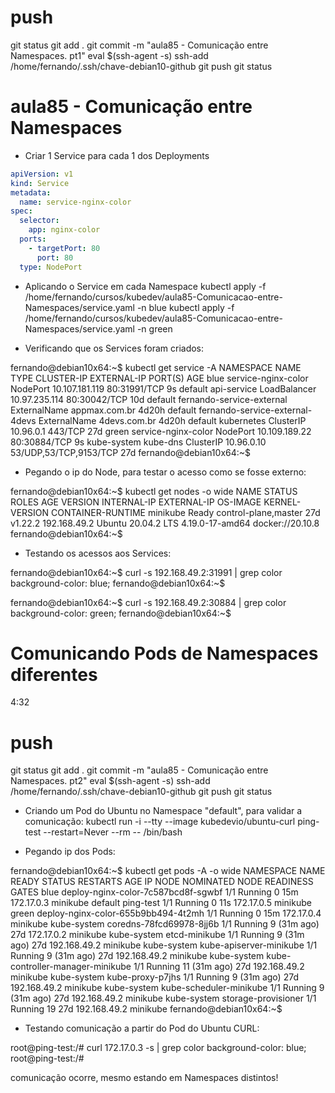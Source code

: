 
# ##############################################################################################################################################################
# ##############################################################################################################################################################
# ##############################################################################################################################################################
# ##############################################################################################################################################################
# push

git status
git add .
git commit -m "aula85 - Comunicação entre Namespaces. pt1"
eval $(ssh-agent -s)
ssh-add /home/fernando/.ssh/chave-debian10-github
git push
git status


# ##############################################################################################################################################################
# ##############################################################################################################################################################
# ##############################################################################################################################################################
# ##############################################################################################################################################################
# aula85 - Comunicação entre Namespaces

- Criar 1 Service para cada 1 dos Deployments

~~~~yaml
apiVersion: v1
kind: Service
metadata:
  name: service-nginx-color
spec:
  selector:
    app: nginx-color
  ports:
    - targetPort: 80
      port: 80
  type: NodePort
~~~~



- Aplicando o Service em cada Namespace
kubectl apply -f /home/fernando/cursos/kubedev/aula85-Comunicacao-entre-Namespaces/service.yaml -n blue
kubectl apply -f /home/fernando/cursos/kubedev/aula85-Comunicacao-entre-Namespaces/service.yaml -n green

- Verificando que os Services foram criados:

fernando@debian10x64:~$ kubectl get service -A
NAMESPACE     NAME                              TYPE           CLUSTER-IP       EXTERNAL-IP     PORT(S)                  AGE
blue          service-nginx-color               NodePort       10.107.181.119   <none>          80:31991/TCP             9s
default       api-service                       LoadBalancer   10.97.235.114    <pending>       80:30042/TCP             10d
default       fernando-service-external         ExternalName   <none>           appmax.com.br   <none>                   4d20h
default       fernando-service-external-4devs   ExternalName   <none>           4devs.com.br    <none>                   4d20h
default       kubernetes                        ClusterIP      10.96.0.1        <none>          443/TCP                  27d
green         service-nginx-color               NodePort       10.109.189.22    <none>          80:30884/TCP             9s
kube-system   kube-dns                          ClusterIP      10.96.0.10       <none>          53/UDP,53/TCP,9153/TCP   27d
fernando@debian10x64:~$


- Pegando o ip do Node, para testar o acesso como se fosse externo:

fernando@debian10x64:~$ kubectl get nodes -o wide
NAME       STATUS   ROLES                  AGE   VERSION   INTERNAL-IP    EXTERNAL-IP   OS-IMAGE             KERNEL-VERSION    CONTAINER-RUNTIME
minikube   Ready    control-plane,master   27d   v1.22.2   192.168.49.2   <none>        Ubuntu 20.04.2 LTS   4.19.0-17-amd64   docker://20.10.8
fernando@debian10x64:~$

- Testando os acessos aos Services:

fernando@debian10x64:~$ curl -s 192.168.49.2:31991 | grep color
        background-color: blue;
fernando@debian10x64:~$

fernando@debian10x64:~$ curl -s 192.168.49.2:30884 | grep color
        background-color: green;
fernando@debian10x64:~$





# Comunicando Pods de Namespaces diferentes

4:32

# push

git status
git add .
git commit -m "aula85 - Comunicação entre Namespaces. pt2"
eval $(ssh-agent -s)
ssh-add /home/fernando/.ssh/chave-debian10-github
git push
git status



- Criando um Pod do Ubuntu no Namespace "default", para validar a comunicação:
kubectl run -i --tty --image kubedevio/ubuntu-curl ping-test --restart=Never --rm -- /bin/bash


- Pegando ip dos Pods:

fernando@debian10x64:~$ kubectl get pods -A -o wide
NAMESPACE     NAME                                  READY   STATUS    RESTARTS       AGE   IP             NODE       NOMINATED NODE   READINESS GATES
blue          deploy-nginx-color-7c587bcd8f-sgwbf   1/1     Running   0              15m   172.17.0.3     minikube   <none>           <none>
default       ping-test                             1/1     Running   0              11s   172.17.0.5     minikube   <none>           <none>
green         deploy-nginx-color-655b9bb494-4t2mh   1/1     Running   0              15m   172.17.0.4     minikube   <none>           <none>
kube-system   coredns-78fcd69978-8jj6b              1/1     Running   9 (31m ago)    27d   172.17.0.2     minikube   <none>           <none>
kube-system   etcd-minikube                         1/1     Running   9 (31m ago)    27d   192.168.49.2   minikube   <none>           <none>
kube-system   kube-apiserver-minikube               1/1     Running   9 (31m ago)    27d   192.168.49.2   minikube   <none>           <none>
kube-system   kube-controller-manager-minikube      1/1     Running   11 (31m ago)   27d   192.168.49.2   minikube   <none>           <none>
kube-system   kube-proxy-p7jhs                      1/1     Running   9 (31m ago)    27d   192.168.49.2   minikube   <none>           <none>
kube-system   kube-scheduler-minikube               1/1     Running   9 (31m ago)    27d   192.168.49.2   minikube   <none>           <none>
kube-system   storage-provisioner                   1/1     Running   19             27d   192.168.49.2   minikube   <none>           <none>
fernando@debian10x64:~$


- Testando comunicação a partir do Pod do Ubuntu CURL:

root@ping-test:/# curl 172.17.0.3 -s | grep color
        background-color: blue;
root@ping-test:/#

comunicação ocorre, mesmo estando em Namespaces distintos!